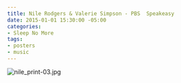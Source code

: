 ```yaml
---
title: Nile Rodgers & Valerie Simpson - PBS  Speakeasy
date: 2015-01-01 15:30:00 -05:00
categories:
- Sleep No More
tags:
- posters
- music
---
```


![nile_print-03.jpg](/uploads/nile_print-03.jpg)